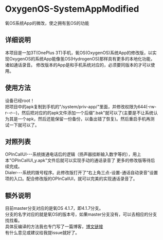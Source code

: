 # OxygenOS-SystemAppModified
氧OS系统App的微改，使之拥有氢OS的功能  

## 详细说明
本项目是一加3T(OnePlus 3T)手机，氧OS(OxygenOS)系统App的修改版，以实现OxygenOS的系统App能像氢OS(HydrogenOS)那样具有更多的本地化功能，诸如通话录音。 
修改版本的App是和手机系统对应的，必须要同版本的才可以使用。 

## 使用方法  
设备已经root！  
把项目中的apk复制到手机的"/system/priv-app/"里面，并修改权限为644(-rw-r--r--)，然后把对应的的apk文件添加一个后缀".bak"就可以了(主要是不让系统认为其是一个apk，然后还能保留一份备份，以备出错了恢复)。然后重启手机再测试一下就可以了。  

## 对照列表  
OPInCallUI---系统拨通电话后的逻辑（扬声器挂断输入数字等的），用上本"OPInCallUI_y.apk"文件后就可以实现手动的通话录音了
更多的修改版等待后续完成。  
Dialer---系统的拨号程序。此修改版打开了“右上角三点-设置-通话自动录音”设置项的入口。配合修改版的OPInCallUI，就可以完美的实现通话录音了。

## 额外说明  
目前master分支对应的是氧OS 4.1.7，即4.1.7分支。  
分支的名字对应的就是氧OS的版本号，如果master分支没有，可以去相应的分支找找看。  
具体反编译的方法我也专门写了一篇博客，[博文链接](http://www.cnblogs.com/ysk-china/p/7162203.html)  
有什么意见或建议给我提issue就好了。